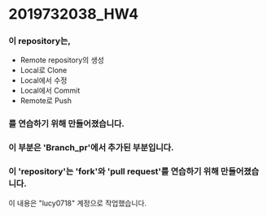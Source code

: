 # 2019732038_HW4

### 이 repository는,
- Remote repository의 생성
- Local로 Clone
- Local에서 수정
- Local에서 Commit
- Remote로 Push  
### 를 연습하기 위해 만들어졌습니다.  
### 이 부분은 'Branch_pr'에서 추가된 부분입니다.
### 이 'repository'는 'fork'와 'pull request'를 연습하기 위해 만들어졌습니다.  
이 내용은 "lucy0718" 계정으로 작업했습니다.
